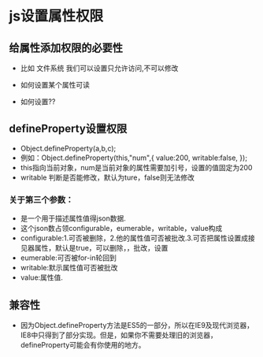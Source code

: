 # js设置属性权限
## 给属性添加权限的必要性
- 比如 文件系统 我们可以设置只允许访问,不可以修改

- 如何设置某个属性可读

- 如何设置??

## defineProperty设置权限
- Object.defineProperty(a,b,c);
- 例如：Object.defineProperty(this,"num",{
  value:200,
  writable:false,
});
- this指向当前对象，num是当前对象的属性需要加引号，设置的值固定为200
- writable 判断是否能修改，默认为ture，false则无法修改
### 关于第三个参数：
- 是一个用于描述属性值得json数据.
- 这个json数占领configurable，eumerable，writable，value构成
- configurable:1.可否被删除，2.他的属性值可否被批改.3.可否把属性设置成接见器属性，默认是true，可以删除，，批改，设置
- eumerable:可否被for-in轮回到
- writable:默示属性值可否被批改
- value:属性值.
## 兼容性
- 因为Object.defineProperty方法是ES5的一部分，所以在IE9及现代浏览器，IE8中只得到了部分实现。但是，如果你不需要处理旧的浏览器，defineProperty可能会有你使用的地方。
